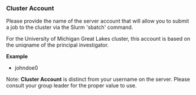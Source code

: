 ### Cluster Account

Please provide the name of the server account that will 
allow you to submit a job to the cluster via the Slurm 'sbatch' 
command.

For the University of Michigan Great Lakes cluster, this account is
based on the uniqname of the principal investigator. 

**Example**
- johndoe0

Note: **Cluster Account** is distinct from your username on the server.
Please consult your group leader for the proper value to use.
